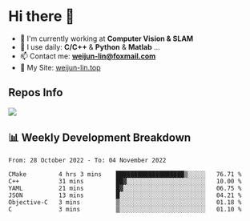 # Hi there 👋

<!--
**Weijun-Lin/Weijun-Lin** is a ✨ _special_ ✨ repository because its `README.md` (this file) appears on your GitHub profile.

Here are some ideas to get you started:

- 🔭 I’m currently working on ...
- 🌱 I’m currently learning ...
- 👯 I’m looking to collaborate on ...
- 🤔 I’m looking for help with ...
- 💬 Ask me about ...
- 📫 How to reach me: ...
- 😄 Pronouns: ...
- ⚡ Fun fact: ...
-->

- 🏢 I'm currently working at **Computer Vision & SLAM**
- 🚀 I use daily: **C/C++** & **Python** & **Matlab** ...
- 📫 Contact me: **weijun-lin@foxmail.com**
- 🔗 My Site: [weijun-lin.top](https://weijun-lin.top/p)

  

## Repos Info
![](https://github-readme-stats.vercel.app/api?username=Weijun-Lin&theme=cobalt)

## 📊 Weekly Development Breakdown

<!--START_SECTION:waka-->

```text
From: 28 October 2022 - To: 04 November 2022

CMake         4 hrs 3 mins    ███████████████████▒░░░░░   76.71 %
C++           31 mins         ██▓░░░░░░░░░░░░░░░░░░░░░░   10.00 %
YAML          21 mins         █▓░░░░░░░░░░░░░░░░░░░░░░░   06.75 %
JSON          13 mins         █░░░░░░░░░░░░░░░░░░░░░░░░   04.21 %
Objective-C   3 mins          ▒░░░░░░░░░░░░░░░░░░░░░░░░   01.18 %
C             3 mins          ▒░░░░░░░░░░░░░░░░░░░░░░░░   01.10 %
```

<!--END_SECTION:waka-->

